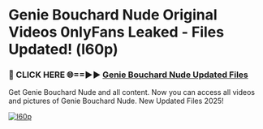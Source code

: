 # Genie Bouchard Nude Original Videos 0nlyFans Leaked - Files Updated! (l60p)

<h3>🔴 CLICK HERE 🌐==►► <a href="https://tinyurl.com/yc6ubb5a" rel="nofollow">Genie Bouchard Nude Updated Files</a></h3>

Get Genie Bouchard Nude and all content. Now you can access all videos and pictures of Genie Bouchard Nude. New Updated Files 2025!

[![l60p](https://i.imgur.com/7eu0CRL.gif)](https://tinyurl.com/yc6ubb5a)

